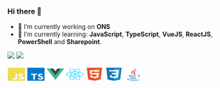 ### Hi there 👋

- 🔭 I’m currently working on **ONS**
- 🌱 I’m currently learning: **JavaScript**, **TypeScript**, **VueJS**, **ReactJS**, **PowerShell** and **Sharepoint**.

<div>
  <a href="https://github.com/luizcesaralmeida"></a>
  
  <img height="180em" src="https://github-readme-stats.vercel.app/api?username=luizcesaralmeida&show_icons=true&theme=dark&include_all_commits=true&count_private=true"/>
  <img height="180em" src="https://github-readme-stats.vercel.app/api/top-langs/?username=luizcesaralmeida&layout=compact&langs_count=10&theme=dark"/>
</div>
<div style="display: inline_block"><br>
  <img align="center" alt="LuizCesar-Js" height="30" width="40" src="https://raw.githubusercontent.com/devicons/devicon/master/icons/javascript/javascript-plain.svg"/>
  <img align="center" alt="LuizCesar-Ts" height="30" width="40" src="https://raw.githubusercontent.com/devicons/devicon/master/icons/typescript/typescript-plain.svg"/>
  <img align="center" alt="LuizCesar-Vue" height="30" width="40" src="https://raw.githubusercontent.com/devicons/devicon/master/icons/vuejs/vuejs-original.svg"/>
  <img align="center" alt="LuizCesar-React" height="30" width="40" src="https://raw.githubusercontent.com/devicons/devicon/master/icons/react/react-original.svg"/>
  <img align="center" alt="LuizCesar-HTML" height="30" width="40" src="https://raw.githubusercontent.com/devicons/devicon/master/icons/html5/html5-original.svg"/>  
  <img align="center" alt="LuizCesar-CSS" height="30" width="40" src="https://raw.githubusercontent.com/devicons/devicon/master/icons/css3/css3-original.svg"/>  
  <img align="center" alt="LuizCesar-Java" height="30" width="40" src="https://raw.githubusercontent.com/devicons/devicon/master/icons/java/java-original.svg"/>  
</div>
